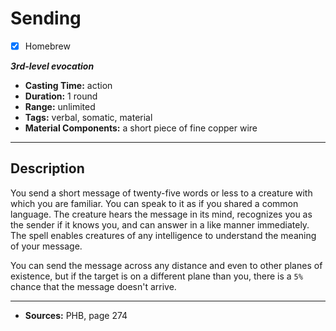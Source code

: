 # Sending
- [x] Homebrew

***3rd-level evocation***
- **Casting Time:** action
- **Duration:** 1 round
- **Range:** unlimited
- **Tags:** verbal, somatic, material
- **Material Components:** a short piece of fine copper wire

---

## Description
You send a short message of twenty-five words or less to a creature with which you are familiar.
You can speak to it as if you shared a common language.
The creature hears the message in its mind, recognizes you as the sender if it knows you, and can answer in a like manner immediately.
The spell enables creatures of any intelligence to understand the meaning of your message.

You can send the message across any distance and even to other planes of existence, but if the target is on a different plane than you, there is a `5%` chance that the message doesn't arrive.

---

- **Sources:** PHB, page 274
